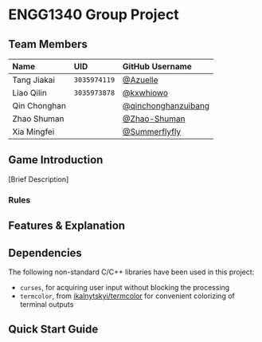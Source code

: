 # ENGG1340 Group Project

## Team Members

| **Name**     | **UID**      | **GitHub Username**                                           |
| :----------- | :----------- | :------------------------------------------------------------ |
| Tang Jiakai  | `3035974119` | [@Azuelle](https://github.com/Azuelle)                        | 
| Liao Qilin   | `3035973878` | [@kxwhiowo](https://github.com/kxwhiowo)                      |
| Qin Chonghan | `          ` | [@qinchonghanzuibang](https://github.com/qinchonghanzuibang)  |
| Zhao Shuman  | `          ` | [@Zhao-Shuman](https://github.com/Zhao-Shuman)                |
| Xia Mingfei  | `          ` | [@Summerflyfly](https://github.com/Summerflyfly)              |

## Game Introduction
[Brief Description]
### Rules

## Features & Explanation

## Dependencies
The following non-standard C/C++ libraries have been used in this project:
- `curses`, for acquiring user input without blocking the processing
- `termcolor`, from [ikalnytskyi/termcolor](https://github.com/ikalnytskyi/termcolor) for convenient colorizing of terminal outputs

## Quick Start Guide

<!-- README REQUIREMENT

▪ Identification of the team members.
▪ A description of your game and introduce the game rules.
▪ A list of features that you have implemented and explain how each coding element 1 to 5 listed under the coding requirements aforementioned support your features.
▪ A list of non-standard C/C++ libraries, if any, that are used in your work and integrated to your code repo. Please also indicate what features in your game are supported by these libraries.
▪ Compilation and execution instructions. This serves like a "Quick start" of your game. The teaching team will follow your instructions to compile and run your game.
-->
